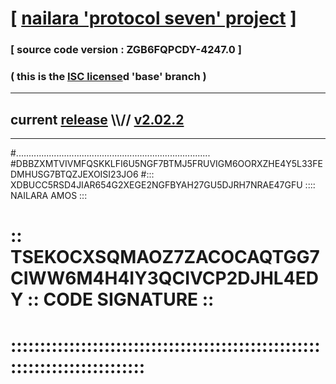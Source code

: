 
# [ [nailara 'protocol seven' project](http://nailara.network/) ]

### [ source code version : ZGB6FQPCDY-4247.0 ]

### ( this is the [ISC license](license)d 'base' branch )
---
## current [release](https://github.com/nailara-technologies/protocol-7/releases) \\\\// [v2.02.2](https://github.com/nailara-technologies/protocol-7/releases/tag/v2.02.2)
---

#.............................................................................
#DBBZXMTVIVMFQSKKLFI6U5NGF7BTMJ5FRUVIGM6OORXZHE4Y5L33FEDMHUSG7BTQZJEXOISI23JO6
#::: XDBUCC5RSD4JIAR654G2XEGE2NGFBYAH27GU5DJRH7NRAE47GFU :::: NAILARA AMOS :::
# :: TSEKOCXSQMAOZ7ZACOCAQTGG7CIWW6M4H4IY3QCIVCP2DJHL4EDY :: CODE SIGNATURE ::
# ::::::::::::::::::::::::::::::::::::::::::::::::::::::::::::::::::::::::::::
